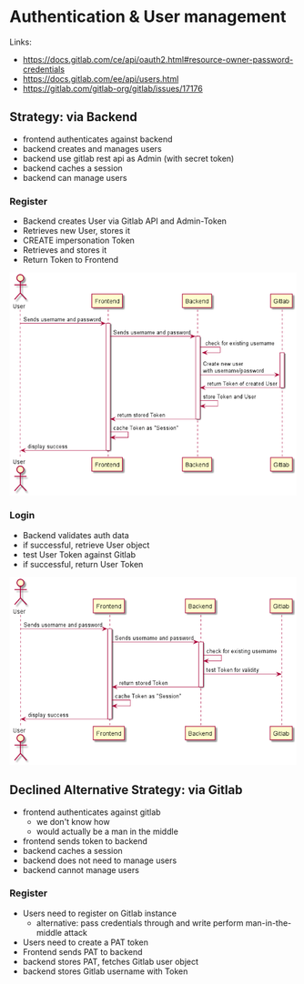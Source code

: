 
# Authentication & User management

Links:
* https://docs.gitlab.com/ce/api/oauth2.html#resource-owner-password-credentials
* https://docs.gitlab.com/ee/api/users.html
* https://gitlab.com/gitlab-org/gitlab/issues/17176

## Strategy: via Backend

* frontend authenticates against backend
* backend creates and manages users
* backend use gitlab rest api as Admin (with secret token)
* backend caches a session
* backend can manage users

### Register

* Backend creates User via Gitlab API and Admin-Token
* Retrieves new User, stores it
* CREATE impersonation Token
* Retrieves and stores it
* Return Token to Frontend

![(auth_flow_backend_register.png](auth_flow_backend_register.png)

### Login

* Backend validates auth data
* if successful, retrieve User object
* test User Token against Gitlab
* if successful, return User Token

![(auth_flow_backend_login.png](auth_flow_backend_login.png)


## Declined Alternative Strategy: via Gitlab

* frontend authenticates against gitlab
    * we don't know how
    * would actually be a man in the middle
* frontend sends token to backend
* backend caches a session
* backend does not need to manage users
* backend cannot manage users

### Register

* Users need to register on Gitlab instance
    * alternative: pass credentials through and write perform man-in-the-middle attack
* Users need to create a PAT token
* Frontend sends PAT to backend
* backend stores PAT, fetches Gitlab user object
* backend stores Gitlab username with Token
